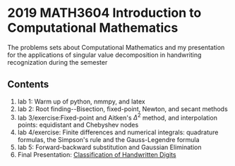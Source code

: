 # 2019 MATH3604 Introduction to Computational Mathematics

The problems sets about Computational Mathematics and my presentation for the applications of singular value decomposition in handwriting recognization during the semester

## Contents
1. lab 1: Warm up of python, nmmpy, and latex
2. lab 2: Root finding--Bisection, fixed-point, Newton, and secant methods
3. lab 3/exercise:Fixed-point and Aitken's $\Delta^2$ method, and interpolation points: equidistant and Chebyshev nodes
4. lab 4/exercise: Finite differences and numerical integrals: quadrature formulas, the Simpson's rule and the Gauss-Legendre formula
5. lab 5: Forward-backward substitution and Gaussian Elimination
5. Final Presentation: [Classification of Handwritten Digits](https://github.com/yanyuchen/itcm-notebooks/blob/master/ITCM_Classification%20of%20Handwritten%20Digits-checkpoint.ipynb)
